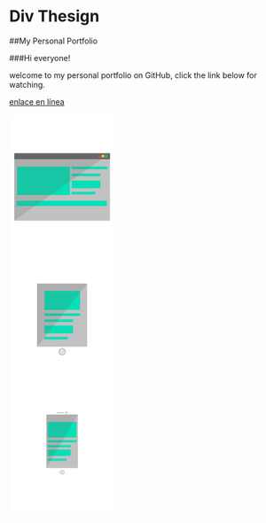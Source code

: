 # Div Thesign
##My Personal Portfolio

###Hi everyone! 

welcome to my personal portfolio on GitHub, click the link below 
for watching.

[enlace en línea](https://divthesign.github.io/MyPortfolio/)

![alt text](./assets/dispositivosSvg.svg)